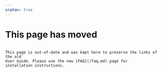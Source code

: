 ```yaml
---
orphan: true
---
```


# This page has moved

```{attention}

This page is out-of-date and was kept here to preserve the links of the old
User Guide. Please use the new [FAQ](/faq.md) page for
installation instructions.
```
